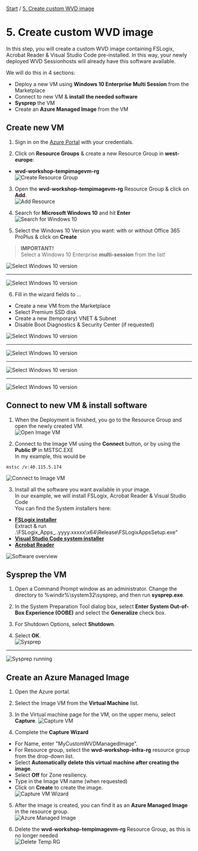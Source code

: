 [Start](/CA-Microsoft-WVD_ARM-Workshop/) / [5. Create custom WVD image](/CA-Microsoft-WVD_ARM-Workshop/5.%20Create%20custom%20WVD%20image)
# 5. Create custom WVD image

In this step, you will create a custom WVD image containing FSLogix, Acrobat Reader & Visual Studio Code pre-installed. In this way, your newly deployed WVD Sessionhosts will already have this software available.

We will do this in 4 sections: 
* Deploy a new VM using **Windows 10 Enterprise Multi Session** from the Marketplace
* Connect to new VM & **install the needed software**
* **Sysprep** the VM
* Create an **Azure Managed Image** from the VM

## Create new VM

1. Sign in on the [Azure Portal](https://portal.azure.com) with your credentials.

2. Click on **Resource Groups** & create a new Resource Group in **west-europe**:
* **wvd-workshop-tempimagevm-rg**<br/>
![Create Resource Group](https://michawets.github.io/CA-Microsoft-WVD_ARM-Workshop/images/AzurePortal-Create-ResourceGroup.png)

3. Open the **wvd-workshop-tempimagevm-rg** Resource Group & click on **Add**.<br/>
![Add Resource](https://michawets.github.io/CA-Microsoft-WVD_ARM-Workshop/images/AzurePortal-Imaging-ResourceGroup-AddResource.png)

4. Search for **Microsoft Windows 10** and hit **Enter**<br/>
![Search for Windows 10](https://michawets.github.io/CA-Microsoft-WVD_ARM-Workshop/images/AzurePortal-Imaging-SearchWindows10.png)

5. Select the Windows 10 Version you want: with or without Office 365 ProPlus & click on **Create**
 > **IMPORTANT!**<br/>
 > Select a Windows 10 Enterprise **multi-session** from the list!

![Select Windows 10 version](https://michawets.github.io/CA-Microsoft-WVD_ARM-Workshop/images/AzurePortal-Imaging-SelectWindowsVersion.png)<br/>
___

![Select Windows 10 version](https://michawets.github.io/CA-Microsoft-WVD_ARM-Workshop/images/AzurePortal-Imaging-SearchWindows10MU.png)

6. Fill in the wizard fields to ...
 - Create a new VM from the Marketplace
 - Select Premium SSD disk
 - Create a new (temporary) VNET & Subnet
 - Disable Boot Diagnostics & Security Center (if requested)

![Select Windows 10 version](https://michawets.github.io/CA-Microsoft-WVD_ARM-Workshop/images/AzurePortal-Imaging-BuildWin10-Step1.png)

___

![Select Windows 10 version](https://michawets.github.io/CA-Microsoft-WVD_ARM-Workshop/images/AzurePortal-Imaging-BuildWin10-Step2.png)

___

![Select Windows 10 version](https://michawets.github.io/CA-Microsoft-WVD_ARM-Workshop/images/AzurePortal-Imaging-BuildWin10-Step3.png)

___

![Select Windows 10 version](https://michawets.github.io/CA-Microsoft-WVD_ARM-Workshop/images/AzurePortal-Imaging-BuildWin10-Step4.png)


## Connect to new VM & install software
1. When the Deployment is finished, you go to the Resource Group and open the newly created VM.<br/>
![Open Image VM](https://michawets.github.io/CA-Microsoft-WVD_ARM-Workshop/images/AzurePortal-GoToImageVm.png)

2. Connect to the Image VM using the **Connect** button, or by using the **Public IP** in MSTSC.EXE<br/>
In my example, this would be 
```
mstsc /v:40.115.5.174
```
![Connect to Image VM](https://michawets.github.io/CA-Microsoft-WVD_ARM-Workshop/images/AzurePortal-ConnectToImageVm.png)

3. Install all the software you want available in your image.<br/>
In our example, we will install FSLogix, Acrobat Reader & Visual Studio Code<br/>
You can find the System installers here:
 - [**FSLogix installer**](https://aka.ms/fslogix_download)<br/> Extract & run .\FSLogix_Apps_*.*.yyyy.xxxxx\x64\Release\FSLogixAppsSetup.exe"
 - [**Visual Studio Code system installer**](https://go.microsoft.com/fwlink/?Linkid=852157)
 - [**Acrobat Reader**](http://ardownload.adobe.com/pub/adobe/reader/win/AcrobatDC/1902120049/AcroRdrDC1902120049_en_US.exe)

![Software overview](https://michawets.github.io/CA-Microsoft-WVD_ARM-Workshop/images/AzurePortal-Imaging-SoftwareOverview.png)

## Sysprep the VM

1. Open a Command Prompt window as an administrator. Change the directory to %windir%\system32\sysprep, and then run **sysprep.exe**.

2. In the System Preparation Tool dialog box, select **Enter System Out-of-Box Experience (OOBE)** and select the **Generalize** check box.

3. For Shutdown Options, select **Shutdown**.

4. Select **OK**.<br/>
![Sysprep](https://michawets.github.io/CA-Microsoft-WVD_ARM-Workshop/images/ImageVM-Sysprep.png)

___

![Sysprep running](https://michawets.github.io/CA-Microsoft-WVD_ARM-Workshop/images/ImageVM-SysprepRunning.png)

## Create an Azure Managed Image

1. Open the Azure portal.

2. Select the Image VM from the **Virtual Machine** list.

3. In the Virtual machine page for the VM, on the upper menu, select **Capture**.
![Capture VM](https://michawets.github.io/CA-Microsoft-WVD_ARM-Workshop/images/AzurePortal-Imaging-CaptureVm.png)

4. Complete the **Capture Wizard**
 - For Name, enter "MyCustomWVDManagedImage".
 - For Resource group, select the **wvd-workshop-infra-rg** resource group from the drop-down list.
 - Select **Automatically delete this virtual machine after creating the image**.
 - Select **Off** for Zone resiliency.
 - Type in the Image VM name (when requested)
 - Click on **Create** to create the image.<br/>
![Capture VM Wizard](https://michawets.github.io/CA-Microsoft-WVD_ARM-Workshop/images/AzurePortal-Imaging-CaptureVmWizard.png)

5. After the image is created, you can find it as an **Azure Managed Image** in the resource group.<br/>
![Azure Managed Image](https://michawets.github.io/CA-Microsoft-WVD_ARM-Workshop/images/AzurePortal-Imaging-ManagedImage.png)

6. Delete the **wvd-workshop-tempimagevm-rg** Resource Group, as this is no longer needed<br/>
![Delete Temp RG](https://michawets.github.io/CA-Microsoft-WVD_ARM-Workshop/images/AzurePortal-Imaging-DeleteTempRG.png)





<script type="text/javascript">
    setTimeout(function() { 
            document.getElementById("sidebar").style.display = "none";
            document.getElementById("main-content").style.width = "90%"
            var x = document.getElementsByClassName('inner clearfix'); 
            x[0].style.width = "75%";
            var x = document.getElementsByClassName('inner'); 
            x[0].style.width = "90%";
            var x = document.getElementsByTagName('h1'); 
            x[0].style.width = "90%";
            x[0].style.textAlign = "center"
            x[0].innerHTML = "Microsoft & Cloud-Architect WVD Workshop"
        }, 250);
</script>